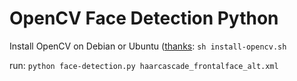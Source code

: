 # OpenCV Face Detection Python

Install OpenCV on Debian or Ubuntu ([thanks](https://github.com/milq/scripts-ubuntu-debian/blob/master/install-opencv.sh):
`sh install-opencv.sh`


run:
`python face-detection.py haarcascade_frontalface_alt.xml`


